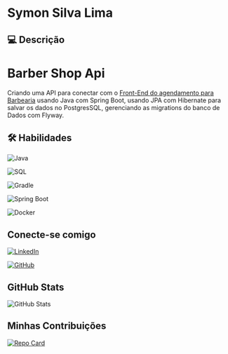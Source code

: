 # Symon Silva Lima


## 💻 Descrição
# Barber Shop Api
Criando uma API para conectar com o [Front-End do agendamento para Barbearia](https://github.com/SymonSL7/barber-shop-ui) usando Java com Spring Boot, usando JPA com Hibernate para salvar os dados no PostgresSQL, gerenciando as migrations do banco de Dados com Flyway.

## 🛠️ Habilidades

![Java](https://img.shields.io/badge/Java-000?style=for-the-badge&logo=java&logoColor)

![SQL](https://img.shields.io/badge/SQL-000?style=for-the-badge&logo=sql&logoColor)

![Gradle](https://img.shields.io/badge/Gradle-001?style=for-the-badge&logo=gradle&logoColor)

![Spring Boot](https://img.shields.io/badge/SpringBoot-000?style=for-the-badge&logo=springboot&logoColor)

![Docker](https://img.shields.io/badge/Docker-000?style=for-the-badge&logo=docker&logoColor)


## Conecte-se comigo

[![LinkedIn](https://img.shields.io/badge/LinkedIn-0077B5?style=for-the-badge&logo=linkedin&logoColor=white)](https://www.linkedin.com/in/symonsilvalima/)

[![GitHub](https://img.shields.io/badge/GitHub-100000?style=for-the-badge&logo=github&logoColor=white)](https://github.com/SymonSL7)

## GitHub Stats

![GitHub Stats](https://github-readme-stats.vercel.app/api?username=SymonSL7&theme=transparent&bg_color=000&border_color=30A3DC&show_icons=true&icon_color=30A3DC&title_color=E94D5F&text_color=FFF)


## Minhas Contribuições

[![Repo Card](https://github-readme-stats.vercel.app/api/pin/?username=SymonSL7&repo=dio-lab-open-source&bg_color=000&border_color=30A3DC&show_icons=true&icon_color=30A3DC&title_color=E94D5F&text_color=FFF)](https://github.com/SymonSL7/dio-lab-open-source)
